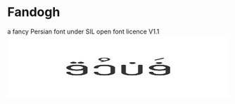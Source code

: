 # Fandogh
a fancy Persian font under SIL open font licence V1.1
<a href="https://olivermak.es/">
  <img src="https://github.com/aminabedi68/Fandogh/blob/master/V%201.00/fandogh.svg" width="100%" height="144">
</a>
